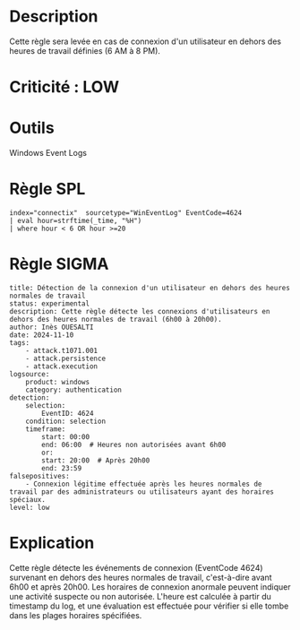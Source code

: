 # Description

Cette règle sera levée en cas de connexion d'un utilisateur en dehors des heures de travail définies (6 AM à 8 PM).

# Criticité : **LOW**

# Outils

Windows Event Logs

# Règle SPL

```
index="connectix"  sourcetype="WinEventLog" EventCode=4624 
| eval hour=strftime(_time, "%H") 
| where hour < 6 OR hour >=20
```

# Règle SIGMA

```
title: Détection de la connexion d'un utilisateur en dehors des heures normales de travail
status: experimental
description: Cette règle détecte les connexions d'utilisateurs en dehors des heures normales de travail (6h00 à 20h00).
author: Inès OUESALTI
date: 2024-11-10
tags:
    - attack.t1071.001
    - attack.persistence
    - attack.execution
logsource:
    product: windows
    category: authentication
detection:
    selection:
        EventID: 4624  
    condition: selection
    timeframe:
        start: 00:00
        end: 06:00  # Heures non autorisées avant 6h00
        or:
        start: 20:00  # Après 20h00
        end: 23:59
falsepositives:
    - Connexion légitime effectuée après les heures normales de travail par des administrateurs ou utilisateurs ayant des horaires spéciaux.
level: low

```

# Explication
Cette règle détecte les événements de connexion (EventCode 4624) survenant en dehors des heures normales de travail, c'est-à-dire avant 6h00 et après 20h00. Les horaires de connexion anormale peuvent indiquer une activité suspecte ou non autorisée. L'heure est calculée à partir du timestamp du log, et une évaluation est effectuée pour vérifier si elle tombe dans les plages horaires spécifiées.
